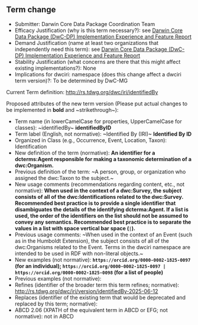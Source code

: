 ## Term change

* Submitter: Darwin Core Data Package Coordination Team
* Efficacy Justification (why is this term necessary?): see [Darwin Core Data Package (DwC-DP) Implementation Experience and Feature Report](https://gbif.github.io/dwc-dp/docs/dwc_dp_implementation_feature_reports.pdf)
* Demand Justification (name at least two organizations that independently need this term): see [Darwin Core Data Package (DwC-DP) Implementation Experience and Feature Report](https://gbif.github.io/dwc-dp/docs/dwc_dp_implementation_feature_reports.pdf)
* Stability Justification (what concerns are there that this might affect existing implementations?): None
* Implications for dwciri: namespace (does this change affect a dwciri term version)?: To be determined by DwC-MG

Current Term definition: http://rs.tdwg.org/dwc/iri/identifiedBy

Proposed attributes of the new term version (Please put actual changes to be implemented in **bold** and ~strikethrough~):

* Term name (in lowerCamelCase for properties, UpperCamelCase for classes): ~identifiedBy~ **identifiedByID**
* Term label (English, not normative): ~Identified By (IRI)~ **Identified By ID**
* Organized in Class (e.g., Occurrence, Event, Location, Taxon): Identification
* New definition of the term (normative): **An identifier for a dcterms:Agent responsible for making a taxonomic determination of a dwc:Organism.**
* Previous definition of the term: ~A person, group, or organization who assigned the dwc:Taxon to the subject.~
* New usage comments (recommendations regarding content, etc., not normative): **When used in the context of a dwc:Survey, the subject consists of all of the dwc:Identifications related to the dwc:Survey. Recommended best practice is to provide a single identifier that disambiguates the details of the identifying dcterma:Agent. If a list is used, the order of the identifiers on the list should not be assumed to convey any semantics. Recommended best practice is to separate the values in a list with space vertical bar space (` | `).** 
* Previous usage comments: ~When used in the context of an Event (such as in the Humboldt Extension), the subject consists of all of the dwc:Organisms related to the Event. Terms in the dwciri namespace are intended to be used in RDF with non-literal objects.~
* New examples (not normative): **`https://orcid.org/0000-0002-1825-0097` (for an individual); `https://orcid.org/0000-0002-1825-0097 | https://orcid.org/0000-0002-1825-0098` (for a list of people)**
* Previous examples (not normative): 
* Refines (identifier of the broader term this term refines; normative): http://rs.tdwg.org/dwc/iri/version/identifiedBy-2025-06-12
* Replaces (identifier of the existing term that would be deprecated and replaced by this term; normative): 
* ABCD 2.06 (XPATH of the equivalent term in ABCD or EFG; not normative): not in ABCD
